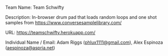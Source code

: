 Team Name: Team Schwifty


Description: In-browser drum pad that loads random loops and one shot samples from https://www.conversesamplelibrary.com/


URL: https://teamschwifty.herokuapp.com/


Individual Name / Email: Adam Riggs (phlux1111@gmail.com), Alex Espinoza (aespinoza@aspria.net)
